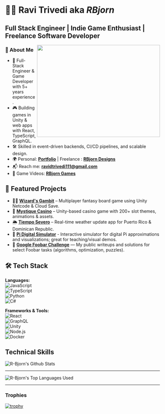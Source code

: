 # 👨‍💻 Ravi Trivedi aka *RBjorn* 
## Full Stack Engineer | Indie Game Enthusiast | Freelance Software Developer

<img align='right' src="https://github.com/user-attachments/assets/aed158ed-81ee-4448-8ff5-a34f0508588b" width="400" height="300">




### 👋 About Me  
- 🚀 Full-Stack Engineer & Game Developer with 5+ years experience.  
- 🎮 Building games in Unity & web apps with React, TypeScript, GraphQL.  
- 🛠 Skilled in event-driven backends, CI/CD pipelines, and scalable design.  
- 🌍 Personal: [**Portfolio**](https://r-bjorn.github.io/RBjorn-Portfolio/)  | Freelance : [**RBjorn Designs**](https://r-bjorn.github.io/RBjorn-Designs/)
- 📬 Reach me: **ravidtrivedi111@gmail.com**
- 🎥 Game Videos: [**RBjorn Games**](https://www.youtube.com/@rbjornDesigns)

## 🚀 Featured Projects  

- 🧙‍♂️ [**Wizard's Gambit**](https://store.steampowered.com/app/3755740/Wizards_Gambit/) – Multiplayer fantasy board game using Unity Netcode & Cloud Save.  
- 🎰 [**Mystique Casino**](https://youtu.be/lkhplv9ozII?si=OPOjrcaElRWdwZNP) – Unity-based casino game with 200+ slot themes, animations & assets.  
- 🌦️ [**Tiempo Severo**](https://github.com/R-bjorn/Weather-Application) – Real-time weather update app for Puerto Rico & Dominican Republic.
- 🧮 [**Pi Digital Simulator**](https://github.com/R-bjorn/What-is-PI) - Interactive simulator for digital Pi approximations and visualizations; great for teaching/visual demos.
- 🐍 [**Google Foobar Challenge**](https://github.com/R-bjorn/FooBar-Google) — My public writeups and solutions for select Foobar tasks (algorithms, optimization, puzzles).  

## 🛠️ Tech Stack  

**Languages:**  
![JavaScript](https://img.shields.io/badge/JavaScript-F7DF1E?logo=javascript&logoColor=black)  
![TypeScript](https://img.shields.io/badge/TypeScript-3178C6?logo=typescript&logoColor=white)  
![Python](https://img.shields.io/badge/Python-3776AB?logo=python&logoColor=white)  
![C#](https://img.shields.io/badge/C%23-239120?logo=c-sharp&logoColor=white)  

**Frameworks & Tools:**  
![React](https://img.shields.io/badge/React-61DAFB?logo=react&logoColor=black)  
![GraphQL](https://img.shields.io/badge/GraphQL-E10098?logo=graphql&logoColor=white)  
![Unity](https://img.shields.io/badge/Unity-100000?logo=unity&logoColor=white)  
![Node.js](https://img.shields.io/badge/Node.js-339933?logo=node.js&logoColor=white)  
![Docker](https://img.shields.io/badge/Docker-2496ED?logo=docker&logoColor=white)  

<!-- --------------------------- -->
## Technical Skills 

<img alt="R-Bjorn's Github Stats" src="https://github-readme-stats-r-bjorn.vercel.app/api?username=r-bjorn&show_icons=true&hide_border=true" />

---------------------------

<img alt="R-Bjorn's Top Languages Used" src="https://github-readme-stats-r-bjorn.vercel.app/api/top-langs/?username=r-bjorn&layout=compact&langs_count=10" />

---------------------------

### Trophies

[![trophy](https://github-profile-trophy.vercel.app/?username=r-bjorn&theme=monokai&margin-w=15&margin-h=15&&no-frame=true&row=1)](https://github.com/r-bjorn/github-profile-trophy)
